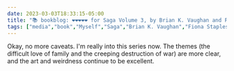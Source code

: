 ---date: 2023-03-03T18:33:15-05:00title: "📚 bookblog: ❤️❤️❤️❤️❤️ for Saga Volume 3, by Brian K. Vaughan and Fiona Staples"tags: ["media","book","Myself","Saga","Brian K. Vaughan","Fiona Staples","comics","family","war"]---Okay, no more caveats. I'm really into this series now. The themes (the difficult love of family and the creeping destruction of war) are more clear, and the art and weirdness continue to be excellent.